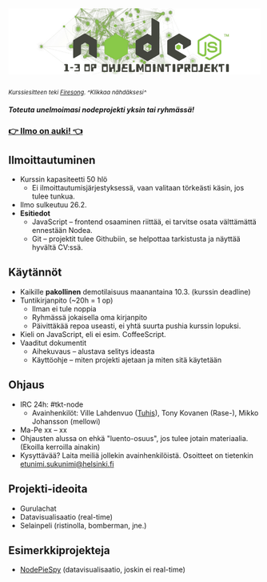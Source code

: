 [![kurssiesite](./media/header.png)](./media/kurssiesite.jpg)
-----------------------
<sub>*Kurssiesitteen teki [Firesong](http://tulilaulu.net/). ^Klikkaa nähdäksesi^*</sub>
#### *Toteuta unelmoimasi nodeprojekti yksin tai ryhmässä!*

### [:point_right: Ilmo on auki! :point_left:](https://ilmo.cs.helsinki.fi/ilmo/Yk?kk=582380&lk=K&lv=2014&tp=K&knro=1&kieli=S&toiminta=Luentokurssit)

## Ilmoittautuminen
 * Kurssin kapasiteetti 50 hlö
   * Ei ilmoittautumisjärjestyksessä, vaan valitaan törkeästi käsin, jos tulee tunkua.
 * Ilmo sulkeutuu 26.2.
 * **Esitiedot**
   * JavaScript – frontend osaaminen riittää, ei tarvitse osata välttämättä ennestään Nodea.
   * Git – projektit tulee Githubiin, se helpottaa tarkistusta ja näyttää hyvältä CV:ssä.

## Käytännöt
 * Kaikille **pakollinen** demotilaisuus maanantaina 10.3. (kurssin deadline)
 * Tuntikirjanpito (~20h = 1 op)
   * Ilman ei tule noppia
   * Ryhmässä jokaisella oma kirjanpito
   * Päivittäkää repoa useasti, ei yhtä suurta pushia kurssin lopuksi.
 * Kieli on JavaScript, eli ei esim. CoffeeScript.
 * Vaaditut dokumentit
   * Aihekuvaus – alustava selitys ideasta
   * Käyttöohje – miten projekti ajetaan ja miten sitä käytetään

## Ohjaus
 * IRC 24h: #tkt-node
   * Avainhenkilöt: Ville Lahdenvuo ([Tuhis](http://tuhoojabotti.com/)), Tony Kovanen (Rase-), Mikko Johansson (mellowi)
 * Ma-Pe xx – xx
 * Ohjausten alussa on ehkä "luento-osuus", jos tulee jotain materiaalia. (Ekoilla kerroilla ainakin)
 * Kysyttävää? Laita meiliä jollekin avainhenkilöistä. Osoitteet on tietenkin etunimi.sukunimi@helsinki.fi

## Projekti-ideoita
 * Gurulachat
 * Datavisualisaatio (real-time)
 * Selainpeli (ristinolla, bomberman, jne.)

## Esimerkkiprojekteja
 * [NodePieSpy](https://github.com/tuhoojabotti/NodePieSpy) (datavisualisaatio, joskin ei real-time)
